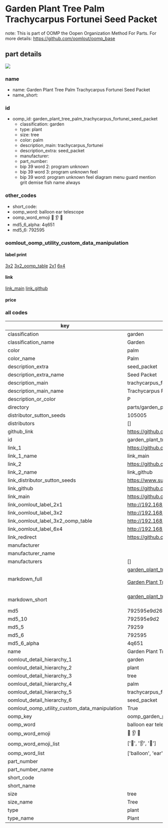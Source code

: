 # Garden Plant Tree Palm Trachycarpus Fortunei Seed Packet  

note: This is part of OOMP the Oopen Organization Method For Parts. For more details: https://github.com/oomlout/oomp_base

##  part details
[![](image_600.jpg)](image.jpg)  







### name
* name: Garden Plant Tree Palm Trachycarpus Fortunei Seed Packet
* name_short: 
### id
* oomp_id: garden_plant_tree_palm_trachycarpus_fortunei_seed_packet
  * classification: garden
  * type: plant
  * size: tree
  * color: palm
  * description_main: trachycarpus_fortunei
  * description_extra: seed_packet
  * manufacturer: 
  * part_number: 
  * bip 39 word 2: program unknown
  * bip 39 word 3: program unknown feel
  * bip 39 word: program unknown feel diagram menu guard mention grit demise fish name always

### other_codes
* short_code: 
* oomp_word: balloon ear telescope
* oomp_word_emoji :balloon: :ear: :telescope:
* md5_6_alpha: 4q651
* md5_6: 792595






### oomlout_oomp_utility_custom_data_manipulation
#### label print
[3x2](http://192.168.1.245:1112/?label=oomp%204q651)
[3x2_oomp_table](http://192.168.1.108:1112/?label=oomp%204q651)
[2x1](http://192.168.1.242:1112/?label=oomp%204q651)
[6x4](http://192.168.1.55:1112/?label=oomp%204q651)    

#### link

[link_main](https://github.com/oomlout/oomlout_oomp_version_1_messy/tree/main/parts/garden_plant_tree_palm_trachycarpus_fortunei_seed_packet) [link_github](https://github.com/oomlout/oomlout_oomp_version_1_messy/tree/main/parts/garden_plant_tree_palm_trachycarpus_fortunei_seed_packet)                             

#### price







### all codes 
| key | value |  
| --- | --- |  
| classification | garden |  
| classification_name | Garden |  
| color | palm |  
| color_name | Palm |  
| description_extra | seed_packet |  
| description_extra_name | Seed Packet |  
| description_main | trachycarpus_fortunei |  
| description_main_name | Trachycarpus Fortunei |  
| description_or_color | P  |  
| directory | parts/garden_plant_tree_palm_trachycarpus_fortunei_seed_packet |  
| distributor_sutton_seeds | 105005 |  
| distributors | [] |  
| github_link | https://github.com/oomlout/oomlout_oomp_part_src/tree/main/parts/garden_plant_tree_palm_trachycarpus_fortunei_seed_packet |  
| id | garden_plant_tree_palm_trachycarpus_fortunei_seed_packet |  
| link_1 | https://github.com/oomlout/oomlout_oomp_version_1_messy/tree/main/parts/garden_plant_tree_palm_trachycarpus_fortunei_seed_packet |  
| link_1_name | link_main |  
| link_2 | https://github.com/oomlout/oomlout_oomp_version_1_messy/tree/main/parts/garden_plant_tree_palm_trachycarpus_fortunei_seed_packet |  
| link_2_name | link_github |  
| link_distributor_sutton_seeds | https://www.suttons.co.uk/flower-seeds/trachycarpus-fortunei-seeds_mh13516 |  
| link_github | https://github.com/oomlout/oomlout_oomp_version_1_messy/tree/main/parts/garden_plant_tree_palm_trachycarpus_fortunei_seed_packet |  
| link_main | https://github.com/oomlout/oomlout_oomp_version_1_messy/tree/main/parts/garden_plant_tree_palm_trachycarpus_fortunei_seed_packet |  
| link_oomlout_label_2x1 | http://192.168.1.242:1112/?label=oomp%204q651 |  
| link_oomlout_label_3x2 | http://192.168.1.245:1112/?label=oomp%204q651 |  
| link_oomlout_label_3x2_oomp_table | http://192.168.1.108:1112/?label=oomp%204q651 |  
| link_oomlout_label_6x4 | http://192.168.1.55:1112/?label=oomp%204q651 |  
| link_redirect | https://github.com/oomlout/oomlout_oomp_version_1_messy/tree/main/parts/garden_plant_tree_palm_trachycarpus_fortunei_seed_packet |  
| manufacturer |  |  
| manufacturer_name |  |  
| manufacturers | [] |  
| markdown_full | [garden_plant_tree_palm_trachycarpus_fortunei_seed_packet](none)<br>[](none)<br>[Garden Plant Tree Palm Trachycarpus Fortunei Seed Packet](none)<br><br> |  
| markdown_short | [garden_plant_tree_palm_trachycarpus_fortunei_seed_packet](none)<br><br> |  
| md5 | 792595e9d266b1619d4593cea9bb7d5f |  
| md5_10 | 792595e9d2 |  
| md5_5 | 79259 |  
| md5_6 | 792595 |  
| md5_6_alpha | 4q651 |  
| name | Garden Plant Tree Palm Trachycarpus Fortunei Seed Packet |  
| oomlout_detail_hierarchy_1 | garden |  
| oomlout_detail_hierarchy_2 | plant |  
| oomlout_detail_hierarchy_3 | tree |  
| oomlout_detail_hierarchy_4 | palm |  
| oomlout_detail_hierarchy_5 | trachycarpus_fortunei |  
| oomlout_detail_hierarchy_6 | seed_packet |  
| oomlout_oomp_utility_custom_data_manipulation | True |  
| oomp_key | oomp_garden_plant_tree_palm_trachycarpus_fortunei_seed_packet |  
| oomp_word | balloon ear telescope |  
| oomp_word_emoji | :balloon: :ear: :telescope: |  
| oomp_word_emoji_list | [':balloon:', ':ear:', ':telescope:'] |  
| oomp_word_list | ['balloon', 'ear', 'telescope'] |  
| part_number |  |  
| part_number_name |  |  
| short_code |  |  
| short_name |  |  
| size | tree |  
| size_name | Tree |  
| type | plant |  
| type_name | Plant |  
